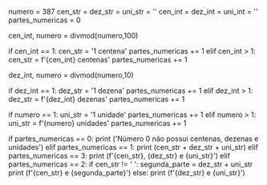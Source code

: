 numero = 387
cen_str = dez_str = uni_str = ''
cen_int = dez_int = uni_int = ''
partes_numericas = 0

cen_int, numero = divmod(numero,100)

if cen_int == 1:
  cen_str = '1 centena'
  partes_numericas += 1
elif cen_int > 1:
  cen_str = f'{cen_int} centenas'
  partes_numericas += 1

dez_int, numero = divmod(numero,10)

if dez_int == 1:
  dez_str = '1 dezena'
  partes_numericas += 1
elif dez_int > 1:
  dez_str = f'{dez_int} dezenas'
  partes_numericas += 1

if numero == 1:
  uni_str = '1 unidade'
  partes_numericas += 1
elif numero > 1:
  uni_str = f'{numero} unidades'
  partes_numericas += 1

if partes_numericas == 0:
  print ('Número 0 não possui centenas, dezenas e unidades')
elif partes_numericas == 1:
  print (cen_str + dez_str + uni_str)
elif partes_numericas == 3:
  print (f'{cen_str}, {dez_str} e {uni_str}')
elif partes_numericas == 2:
  if cen_str != ' ':
    segunda_parte = dez_str + uni_str
    print (f'{cen_str} e {segunda_parte}')
  else:
    print (f'{dez_str} e {uni_str}')
